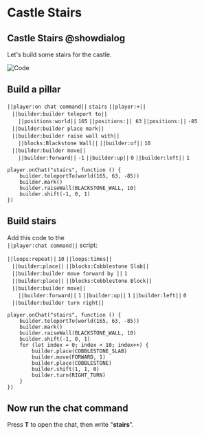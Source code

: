 # Castle Stairs

## Castle Stairs @showdialog

Let's build some stairs for the castle.

![Code](https://raw.githubusercontent.com/amg-12/pxt-tutorial/main/docs/static/stairs.png)

## Build a pillar

``||player:on chat command||`` `stairs` ``||player:+||``<br>
`­ ­` ``||builder:builder teleport to||`` <br>
`­ ­ ­ ­` ``||positions:world||`` `165` ``||positions:||`` ­ `63` ``||positions:||`` ­ `-85` <br>
`­ ­` ``||builder:builder place mark||`` <br>
`­ ­` ``||builder:builder raise wall with||`` <br>
`­ ­ ­ ­` ``||blocks:Blackstone Wall||`` ``||builder:of||`` `10` <br>
`­ ­` ``||builder:builder move||`` <br>
`­ ­ ­ ­` ``||builder:forward||`` `-1` ``||builder:up||`` `0` ``||builder:left||`` `1`

```blocks
player.onChat("stairs", function () {
    builder.teleportTo(world(165, 63, -85))
    builder.mark()
    builder.raiseWall(BLACKSTONE_WALL, 10)
    builder.shift(-1, 0, 1)
})
```

## Build stairs

Add this code to the <br>
``||player:chat command||`` script: <br>

``||loops:repeat||`` `10` ``||loops:times||`` <br>
`­ ­` ``||builder:place||`` ``||blocks:Cobblestone Slab||`` <br>
`­ ­` ``||builder:builder move forward by ||`` `1` <br>
`­ ­` ``||builder:place||`` ``||blocks:Cobblestone Block||`` <br>
`­ ­` ``||builder:builder move||`` <br>
`­ ­ ­ ­` ``||builder:forward||`` `1` ``||builder:up||`` `1` ``||builder:left||`` `0` <br>
`­ ­` ``||builder:builder turn right||``


```blocks
player.onChat("stairs", function () {
    builder.teleportTo(world(165, 63, -85))
    builder.mark()
    builder.raiseWall(BLACKSTONE_WALL, 10)
    builder.shift(-1, 0, 1)
    for (let index = 0; index < 10; index++) {
        builder.place(COBBLESTONE_SLAB)
        builder.move(FORWARD, 1)
        builder.place(COBBLESTONE)
        builder.shift(1, 1, 0)
        builder.turn(RIGHT_TURN)
    }
})
```

## Now run the chat command

Press **T** to open the chat, then write "**stairs**".